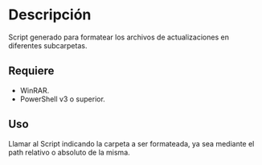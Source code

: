 # Descripción 

Script generado para formatear los archivos de actualizaciones en diferentes subcarpetas.

## Requiere

  - WinRAR.
  - PowerShell v3 o superior.
  
## Uso

  Llamar al Script indicando la carpeta a ser formateada, ya sea mediante el path relativo o absoluto de la misma.
